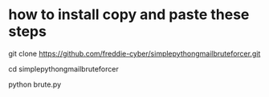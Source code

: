 # how to install copy and paste these steps
git clone https://github.com/freddie-cyber/simplepythongmailbruteforcer.git

cd simplepythongmailbruteforcer

python brute.py
